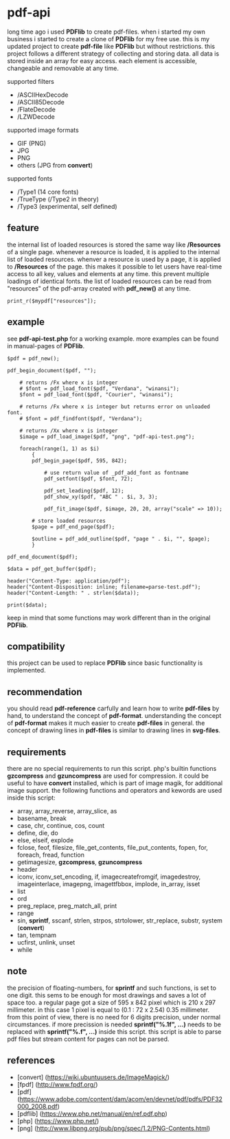 # pdf-api

long time ago i used **PDFlib** to create pdf-files.
when i started my own business i started to create a clone of **PDFlib** for my free use.
this is my updated project to create **pdf-file** like **PDFlib** but without restrictions.
this project follows a different strategy of collecting and storing data.
all data is stored inside an array for easy access.
each element is accessible, changeable and removable at any time.

supported filters
* /ASCIIHexDecode
* /ASCII85Decode
* /FlateDecode
* /LZWDecode

supported image formats
* GIF (PNG)
* JPG
* PNG
* others (JPG from **convert**)

supported fonts
* /Type1 (14 core fonts)
* /TrueType (/Type2 in theory)
* /Type3 (experimental, self defined)

## feature ##

the internal list of loaded resources is stored the same way like **/Resources** of a single page.
whenever a resource is loaded, it is applied to the internal list of loaded resources.
whenver a resource is used by a page, it is applied to **/Resources** of the page.
this makes it possible to let users have real-time access to all key, values and elements at any time.
this prevent multiple loadings of identical fonts.
the list of loaded resources can be read from "resources" of the pdf-array created with **pdf_new()** at any time.

    print_r($mypdf["resources"]);

## example ##

see **pdf-api-test.php** for a working example.
more examples can be found in manual-pages of **PDFlib**.

	$pdf = pdf_new();

	pdf_begin_document($pdf, "");

		# returns /Fx where x is integer
		# $font = pdf_load_font($pdf, "Verdana", "winansi");
		$font = pdf_load_font($pdf, "Courier", "winansi");

		# returns /Fx where x is integer but returns error on unloaded font.
		# $font = pdf_findfont($pdf, "Verdana");

		# returns /Xx where x is integer
		$image = pdf_load_image($pdf, "png", "pdf-api-test.png");

		foreach(range(1, 1) as $i)
			{
			pdf_begin_page($pdf, 595, 842);

				# use return value of _pdf_add_font as fontname
				pdf_setfont($pdf, $font, 72);

				pdf_set_leading($pdf, 12);
				pdf_show_xy($pdf, "ABC " . $i, 3, 3);

				pdf_fit_image($pdf, $image, 20, 20, array("scale" => 10));

			# store loaded resources
			$page = pdf_end_page($pdf);

			$outline = pdf_add_outline($pdf, "page " . $i, "", $page);
			}

	pdf_end_document($pdf);

	$data = pdf_get_buffer($pdf);

	header("Content-Type: application/pdf");
	header("Content-Disposition: inline; filename=parse-test.pdf");
	header("Content-Length: " . strlen($data));

	print($data);

keep in mind that some functions may work different than in the original **PDFlib**.

## compatibility ##

this project can be used to replace **PDFlib** since basic functionality is implemented.

## recommendation ##

you should read **pdf-reference** carfully and learn how to write **pdf-files** by hand, to understand the concept of **pdf-format**.
understanding the concept of **pdf-format** makes it much easier to create **pdf-files** in general.
the concept of drawing lines in **pdf-files** is similar to drawing lines in **svg-files**.

## requirements ##

there are no special requirements to run this script.
php's builtin functions **gzcompress** and **gzuncompress** are used for compression.
it could be useful to have **convert** installed, which is part of image magik, for additional image support.
the following functions and operators and kewords are used inside this script:

* array, array_reverse, array_slice, as
* basename, break
* case, chr, continue, cos, count
* define, die, do
* else, elseif, explode
* fclose, feof, filesize, file_get_contents, file_put_contents, fopen, for, foreach, fread, function
* getimagesize, **gzcompress**, **gzuncompress**
* header
* iconv, iconv_set_encoding, if, imagecreatefromgif, imagedestroy, imageinterlace, imagepng, imagettfbbox, implode, in_array, isset
* list
* ord
* preg_replace, preg_match_all, print
* range
* sin, **sprintf**, sscanf, strlen, strpos, strtolower, str_replace, substr, system (**convert**)
* tan, tempnam
* ucfirst, unlink, unset
* while

## note ##

the precision of floating-numbers, for **sprintf** and such functions, is set to one digit.
this sems to be enough for most drawings and saves a lot of space too.
a regular page got a size of 595 x 842 pixel which is 210 x 297 millimeter.
in this case 1 pixel is equal to (0.1 : 72 x 2.54) 0.35 millimeter.
from this point of view, there is no need for 6 digits precision, under normal circumstances.
if more precission is needed **sprintf("%.1f", ...)** needs to be replaced with **sprintf("%.f", ...)** inside this script.
this script is able to parse pdf files but stream content for pages can not be parsed.

## references ##

* [convert] (https://wiki.ubuntuusers.de/ImageMagick/)
* [fpdf] (http://www.fpdf.org/)
* [pdf] (https://www.adobe.com/content/dam/acom/en/devnet/pdf/pdfs/PDF32000_2008.pdf)
* [pdflib] (https://www.php.net/manual/en/ref.pdf.php)
* [php] (https://www.php.net/)
* [png] (http://www.libpng.org/pub/png/spec/1.2/PNG-Contents.html)

